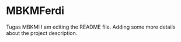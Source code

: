 # MBKMFerdi
Tugas MBKMI
I am editing the README file. Adding some more details about the project description.
